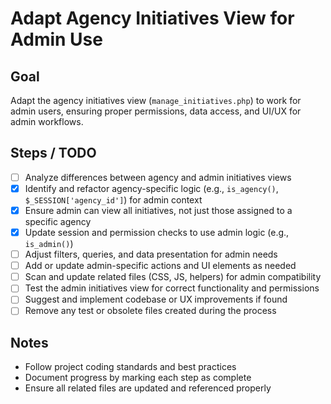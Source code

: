 # Adapt Agency Initiatives View for Admin Use

## Goal

Adapt the agency initiatives view (`manage_initiatives.php`) to work for admin users, ensuring proper permissions, data access, and UI/UX for admin workflows.

## Steps / TODO

- [ ] Analyze differences between agency and admin initiatives views
- [x] Identify and refactor agency-specific logic (e.g., `is_agency()`, `$_SESSION['agency_id']`) for admin context
- [x] Ensure admin can view all initiatives, not just those assigned to a specific agency
- [x] Update session and permission checks to use admin logic (e.g., `is_admin()`)
- [ ] Adjust filters, queries, and data presentation for admin needs
- [ ] Add or update admin-specific actions and UI elements as needed
- [ ] Scan and update related files (CSS, JS, helpers) for admin compatibility
- [ ] Test the admin initiatives view for correct functionality and permissions
- [ ] Suggest and implement codebase or UX improvements if found
- [ ] Remove any test or obsolete files created during the process

## Notes

- Follow project coding standards and best practices
- Document progress by marking each step as complete
- Ensure all related files are updated and referenced properly
